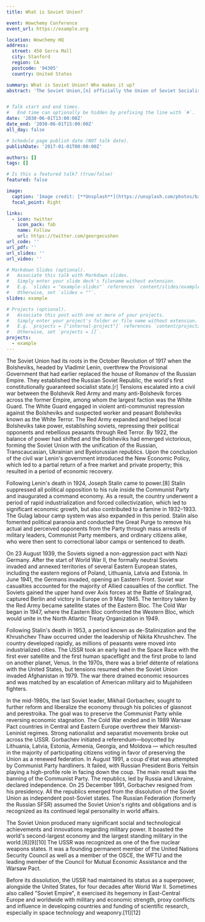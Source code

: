 ```yaml
---
title: What is Soviet Union?

event: Wowchemy Conference
event_url: https://example.org

location: Wowchemy HQ
address:
  street: 450 Serra Mall
  city: Stanford
  region: CA
  postcode: '94305'
  country: United States

summary: What is Soviet Union? Who makes it up?
abstract: 'The Soviet Union,[n] officially the Union of Soviet Socialist Republics[o] (USSR),[p] was a Communist state that spanned much of Eurasia from 1922 to 1991. It was nominally a federal union of fifteen national republics;[q] in practice its government and economy were highly centralized until its final years. The country was a one-party state governed by the Communist Party of the Soviet Union, with Moscow as its capital within its largest and most populous republic, the Russian SFSR. Other major cities were Leningrad (Russian SFSR), Kiev (Ukrainian SSR), Minsk (Byelorussian SSR), Tashkent (Uzbek SSR), Alma-Ata (Kazakh SSR) and Novosibirsk (Russian SFSR). It was the largest country in the world, covering over 22,402,200 square kilometres (8,649,500 sq mi), and spanning eleven time zones.'


# Talk start and end times.
#   End time can optionally be hidden by prefixing the line with `#`.
date: '2030-06-01T13:00:00Z'
date_end: '2030-06-01T15:00:00Z'
all_day: false

# Schedule page publish date (NOT talk date).
publishDate: '2017-01-01T00:00:00Z'

authors: []
tags: []

# Is this a featured talk? (true/false)
featured: false

image:
  caption: 'Image credit: [**Unsplash**](https://unsplash.com/photos/bzdhc5b3Bxs)'
  focal_point: Right

links:
  - icon: twitter
    icon_pack: fab
    name: Follow
    url: https://twitter.com/georgecushen
url_code: ''
url_pdf: ''
url_slides: ''
url_video: ''

# Markdown Slides (optional).
#   Associate this talk with Markdown slides.
#   Simply enter your slide deck's filename without extension.
#   E.g. `slides = "example-slides"` references `content/slides/example-slides.md`.
#   Otherwise, set `slides = ""`.
slides: example

# Projects (optional).
#   Associate this post with one or more of your projects.
#   Simply enter your project's folder or file name without extension.
#   E.g. `projects = ["internal-project"]` references `content/project/deep-learning/index.md`.
#   Otherwise, set `projects = []`.
projects:
  - example
---
```

The Soviet Union had its roots in the October Revolution of 1917 when the Bolsheviks, headed by Vladimir Lenin, overthrew the Provisional Government that had earlier replaced the house of Romanov of the Russian Empire. They established the Russian Soviet Republic, the world's first constitutionally guaranteed socialist state.[r] Tensions escalated into a civil war between the Bolshevik Red Army and many anti-Bolshevik forces across the former Empire, among whom the largest faction was the White Guard. The White Guard engaged in violent anti-communist repression against the Bolsheviks and suspected worker and peasant Bolsheviks known as the White Terror. The Red Army expanded and helped local Bolsheviks take power, establishing soviets, repressing their political opponents and rebellious peasants through Red Terror. By 1922, the balance of power had shifted and the Bolsheviks had emerged victorious, forming the Soviet Union with the unification of the Russian, Transcaucasian, Ukrainian and Byelorussian republics. Upon the conclusion of the civil war Lenin's government introduced the New Economic Policy, which led to a partial return of a free market and private property; this resulted in a period of economic recovery.

Following Lenin's death in 1924, Joseph Stalin came to power.[8] Stalin suppressed all political opposition to his rule inside the Communist Party and inaugurated a command economy. As a result, the country underwent a period of rapid industrialization and forced collectivization, which led to significant economic growth, but also contributed to a famine in 1932–1933. The Gulag labour camp system was also expanded in this period. Stalin also fomented political paranoia and conducted the Great Purge to remove his actual and perceived opponents from the Party through mass arrests of military leaders, Communist Party members, and ordinary citizens alike, who were then sent to correctional labor camps or sentenced to death.

On 23 August 1939, the Soviets signed a non-aggression pact with Nazi Germany. After the start of World War II, the formally neutral Soviets invaded and annexed territories of several Eastern European states, including the eastern regions of Poland, Lithuania, Latvia and Estonia. In June 1941, the Germans invaded, opening an Eastern Front. Soviet war casualties accounted for the majority of Allied casualties of the conflict. The Soviets gained the upper hand over Axis forces at the Battle of Stalingrad, captured Berlin and victory in Europe on 9 May 1945. The territory taken by the Red Army became satellite states of the Eastern Bloc. The Cold War began in 1947, where the Eastern Bloc confronted the Western Bloc, which would unite in the North Atlantic Treaty Organization in 1949.

Following Stalin's death in 1953, a period known as de-Stalinization and the Khrushchev Thaw occurred under the leadership of Nikita Khrushchev. The country developed rapidly, as millions of peasants were moved into industrialized cities. The USSR took an early lead in the Space Race with the first ever satellite and the first human spaceflight and the first probe to land on another planet, Venus. In the 1970s, there was a brief détente of relations with the United States, but tensions resumed when the Soviet Union invaded Afghanistan in 1979. The war there drained economic resources and was matched by an escalation of American military aid to Mujahideen fighters.

In the mid-1980s, the last Soviet leader, Mikhail Gorbachev, sought to further reform and liberalize the economy through his policies of glasnost and perestroika. The goal was to preserve the Communist Party while reversing economic stagnation. The Cold War ended and in 1989 Warsaw Pact countries in Central and Eastern Europe overthrew their Marxist-Leninist regimes. Strong nationalist and separatist movements broke out across the USSR. Gorbachev initiated a referendum—boycotted by Lithuania, Latvia, Estonia, Armenia, Georgia, and Moldova — which resulted in the majority of participating citizens voting in favor of preserving the Union as a renewed federation. In August 1991, a coup d'état was attempted by Communist Party hardliners. It failed, with Russian President Boris Yeltsin playing a high-profile role in facing down the coup. The main result was the banning of the Communist Party. The republics, led by Russia and Ukraine, declared independence. On 25 December 1991, Gorbachev resigned from his presidency. All the republics emerged from the dissolution of the Soviet Union as independent post-Soviet states. The Russian Federation (formerly the Russian SFSR) assumed the Soviet Union's rights and obligations and is recognized as its continued legal personality in world affairs.

The Soviet Union produced many significant social and technological achievements and innovations regarding military power. It boasted the world's second-largest economy and the largest standing military in the world.[6][9][10] The USSR was recognized as one of the five nuclear weapons states. It was a founding permanent member of the United Nations Security Council as well as a member of the OSCE, the WFTU and the leading member of the Council for Mutual Economic Assistance and the Warsaw Pact.

Before its dissolution, the USSR had maintained its status as a superpower, alongside the United States, for four decades after World War II. Sometimes also called "Soviet Empire", it exercised its hegemony in East-Central Europe and worldwide with military and economic strength, proxy conflicts and influence in developing countries and funding of scientific research, especially in space technology and weaponry.[11][12]
<!-- {{% callout note %}}
Click on the **Slides** button above to view the built-in slides feature.
{{% /callout %}}

Slides can be added in a few ways:

- **Create** slides using Wowchemy's [_Slides_](https://wowchemy.com/docs/managing-content/#create-slides) feature and link using `slides` parameter in the front matter of the talk file
- **Upload** an existing slide deck to `static/` and link using `url_slides` parameter in the front matter of the talk file
- **Embed** your slides (e.g. Google Slides) or presentation video on this page using [shortcodes](https://wowchemy.com/docs/writing-markdown-latex/).

Further event details, including [page elements](https://wowchemy.com/docs/writing-markdown-latex/) such as image galleries, can be added to the body of this page. -->
